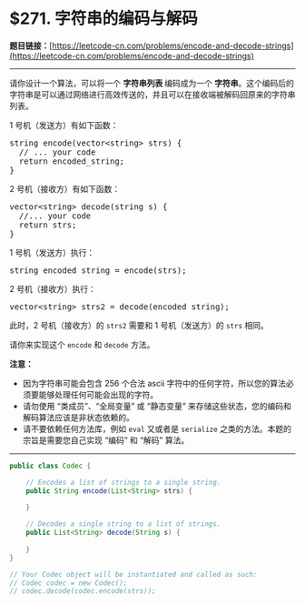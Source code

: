 # $271. 字符串的编码与解码

**题目链接：**[https://leetcode-cn.com/problems/encode-and-decode-strings](https://leetcode-cn.com/problems/encode-and-decode-strings)

---

<div class="content__1Y2H">
 <div class="notranslate">
  <p>请你设计一个算法，可以将一个&nbsp;<strong>字符串列表&nbsp;</strong>编码成为一个&nbsp;<strong>字符串</strong>。这个编码后的字符串是可以通过网络进行高效传送的，并且可以在接收端被解码回原来的字符串列表。</p> 
  <p>1 号机（发送方）有如下函数：</p> 
  <pre class="language-text">string encode(vector&lt;string&gt; strs) {
  // ... your code
  return encoded_string;
}</pre> 
  <p>2 号机（接收方）有如下函数：</p> 
  <pre class="language-text">vector&lt;string&gt; decode(string s) {
  //... your code
  return strs;
}
</pre> 
  <p>1 号机（发送方）执行：</p> 
  <pre class="language-text">string encoded_string = encode(strs);
</pre> 
  <p>2 号机（接收方）执行：</p> 
  <pre class="language-text">vector&lt;string&gt; strs2 = decode(encoded_string);
</pre> 
  <p>此时，2 号机（接收方）的 <code>strs2</code>&nbsp;需要和 1 号机（发送方）的 <code>strs</code> 相同。</p> 
  <p>请你来实现这个&nbsp;<code>encode</code> 和&nbsp;<code>decode</code> 方法。</p> 
  <p><strong>注意：</strong></p> 
  <ul> 
   <li>因为字符串可能会包含 256 个合法&nbsp;ascii 字符中的任何字符，所以您的算法必须要能够处理任何可能会出现的字符。</li> 
   <li>请勿使用 “类成员”、“全局变量” 或 “静态变量” 来存储这些状态，您的编码和解码算法应该是非状态依赖的。</li> 
   <li>请不要依赖任何方法库，例如 <code>eval</code>&nbsp;又或者是&nbsp;<code>serialize</code>&nbsp;之类的方法。本题的宗旨是需要您自己实现 “编码” 和 “解码” 算法。</li> 
  </ul> 
 </div>
</div>

---

```java
public class Codec {

    // Encodes a list of strings to a single string.
    public String encode(List<String> strs) {
        
    }

    // Decodes a single string to a list of strings.
    public List<String> decode(String s) {
        
    }
}

// Your Codec object will be instantiated and called as such:
// Codec codec = new Codec();
// codec.decode(codec.encode(strs));
```